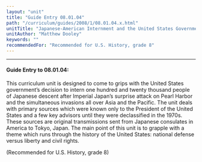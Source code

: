 ```yaml
---
layout: "unit"
title: "Guide Entry 08.01.04"
path: "/curriculum/guides/2008/1/08.01.04.x.html"
unitTitle: "Japanese-American Internment and the United States Government"
unitAuthor: "Matthew Dooley"
keywords: ""
recommendedFor: "Recommended for U.S. History, grade 8"
---
```

<body>
<hr/>
 <h4>
  Guide Entry to 08.01.04:
 </h4>
 <p>
  This curriculum unit is designed to come to grips with the United States government’s decision to intern one hundred and twenty thousand people of Japanese descent after Imperial Japan’s surprise attack on Pearl Harbor and the simultaneous invasions all over Asia and the Pacific. The unit deals with primary sources which were known only to the President of the United States and a few key advisors until they were declassified in the 1970s. These sources are original transmissions sent from Japanese consulates in America to Tokyo, Japan. The main point of this unit is to grapple with a theme which runs through the history of the United States: national defense versus liberty and civil rights.
 </p>
<p>
  (Recommended for U.S. History, grade 8)
 </p>



</body>
